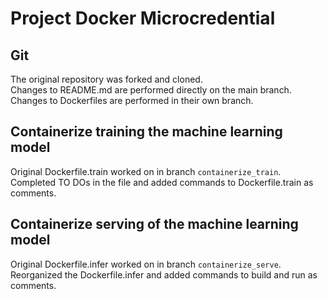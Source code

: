 # Project Docker Microcredential

## Git

The original repository was forked and cloned.  
Changes to README.md are performed directly on the main branch.  
Changes to Dockerfiles are performed in their own branch.  

## Containerize training the machine learning model

Original Dockerfile.train worked on in branch `containerize_train`.  
Completed TO DOs in the file and added commands to Dockerfile.train as comments.  

## Containerize serving of the machine learning model

Original Dockerfile.infer worked on in branch `containerize_serve`.  
Reorganized the Dockerfile.infer and added commands to build and run as comments.  

